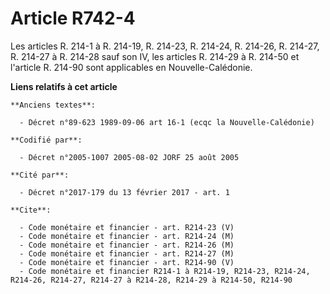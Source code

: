 # Article R742-4

Les articles R. 214-1 à R. 214-19, R. 214-23, R. 214-24, R. 214-26, R. 214-27, R. 214-27 à R. 214-28 sauf son IV, les
articles R. 214-29 à R. 214-50 et l'article R. 214-90 sont applicables en Nouvelle-Calédonie.

**Liens relatifs à cet article**

	**Anciens textes**:

	  - Décret n°89-623 1989-09-06 art 16-1 (ecqc la Nouvelle-Calédonie)

	**Codifié par**:

	  - Décret n°2005-1007 2005-08-02 JORF 25 août 2005

	**Cité par**:

	  - Décret n°2017-179 du 13 février 2017 - art. 1

	**Cite**:

	  - Code monétaire et financier - art. R214-23 (V)
	  - Code monétaire et financier - art. R214-24 (M)
	  - Code monétaire et financier - art. R214-26 (M)
	  - Code monétaire et financier - art. R214-27 (M)
	  - Code monétaire et financier - art. R214-90 (V)
	  - Code monétaire et financier R214-1 à R214-19, R214-23, R214-24, R214-26, R214-27, R214-27 à R214-28, R214-29 à R214-50, R214-90
